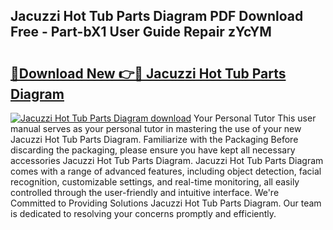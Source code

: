 ## Jacuzzi Hot Tub Parts Diagram PDF Download Free - Part-bX1 User Guide Repair zYcYM

# <h2><a href="http://dfhfyl.blite.top/?on=Jacuzzi+Hot+Tub+Parts+Diagram">🔗Download New 👉🔴 Jacuzzi Hot Tub Parts Diagram</a></h2>

[![Jacuzzi Hot Tub Parts Diagram download](https://i.imgur.com/lujVjoI.png)](http://dfhfyl.blite.top/?on=Jacuzzi+Hot+Tub+Parts+Diagram)
Your Personal Tutor This user manual serves as your personal tutor in mastering the use of your new Jacuzzi Hot Tub Parts Diagram. Familiarize with the Packaging Before discarding the packaging, please ensure you have kept all necessary accessories Jacuzzi Hot Tub Parts Diagram. Jacuzzi Hot Tub Parts Diagram comes with a range of advanced features, including object detection, facial recognition, customizable settings, and real-time monitoring, all easily controlled through the user-friendly and intuitive interface. We're Committed to Providing Solutions Jacuzzi Hot Tub Parts Diagram. Our team is dedicated to resolving your concerns promptly and efficiently.
